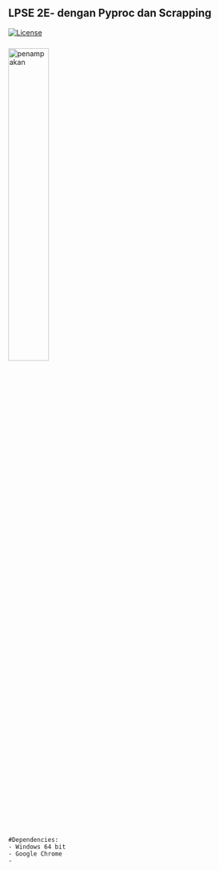 ## LPSE 2E- dengan Pyproc dan Scrapping

[![License](https://img.shields.io/badge/license-MIT-red.svg)](https://raw.githubusercontent.com/seimpairiyun/LPSE-E2/master/LICENSE) 

###

<img src="https://i.ibb.co/rFgdqDh/LPSE-2E.png" width="40%"  alt="penampakan">

```
#Dependencies: 
- Windows 64 bit
- Google Chrome 
- 
```
